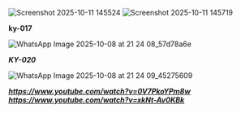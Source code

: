 ![Screenshot 2025-10-11 145524](https://github.com/user-attachments/assets/a7749750-eb30-4479-bda8-4f195800c6ef)
![Screenshot 2025-10-11 145719](https://github.com/user-attachments/assets/aa6c583c-f686-4816-9b92-b8e92cd909dd)

**ky-017**

![WhatsApp Image 2025-10-08 at 21 24 08_57d78a6e](https://github.com/user-attachments/assets/277e9fd3-8754-4235-823f-cc4fecac1c7b)

***KY-020***

![WhatsApp Image 2025-10-08 at 21 24 09_45275609](https://github.com/user-attachments/assets/e953e49d-0c62-47ba-8f76-a47991520bd9)


***https://www.youtube.com/watch?v=0V7PkoYPm8w***
***https://www.youtube.com/watch?v=xkNt-Av0KBk***
